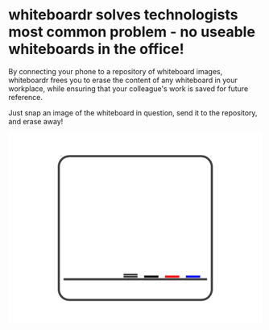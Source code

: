 # whiteboardr solves technologists most common problem - no useable whiteboards in the office!

By connecting your phone to a repository of whiteboard images, whiteboardr frees you to erase the content of any whiteboard in your workplace, while ensuring that your colleague's work is saved for future reference. 

Just snap an image of the whiteboard in question, send it to the repository, and erase away!

![whiteboardr logo](https://raw.githubusercontent.com/whiteboardr/gh-pages/master/assets/whiteboardr2.png)
